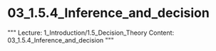 # 03_1.5.4_Inference_and_decision

"""
Lecture: 1_Introduction/1.5_Decision_Theory
Content: 03_1.5.4_Inference_and_decision
"""

